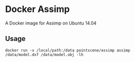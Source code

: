 # Docker Assimp

A Docker image for Assimp on Ubuntu 14.04

## Usage

```
docker run -v /local/path:/data pointscene/assimp assimp /data/model.dxf /data/model.obj -lh
```
